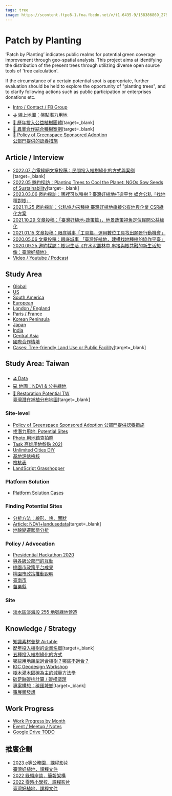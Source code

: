 ```yaml
---
tags: tree
image: https://scontent.ftpe8-1.fna.fbcdn.net/v/t1.6435-9/158386869_279302580398550_8811077834917359015_n.png?_nc_cat=108&ccb=1-3&_nc_sid=09cbfe&_nc_ohc=4GT0SYFxts4AX_wQ1uw&_nc_ht=scontent.ftpe8-1.fna&oh=16ca9d02101dd37d89e5837ac2358f3f&oe=60D36428
---
```


# Patch by Planting

‘Patch by Planting’ indicates public realms for potential green coverage improvement through geo-spatial analysis. This project aims at identifying the distribution of the present trees through utilizing diverse open source tools of 'tree calculation'. 

If the circumstance of a certain potential spot is appropriate, further evaluation should be held to explore the opportunity of "planting trees", and to clarify following actions such as public participation or enterprises donations etc. 

- [Intro / Contact / FB Group](https://g0v.hackmd.io/@chewei/SJYQ20jsu)
- [⛳ 線上地圖：盤點潛力用地](https://g0v.hackmd.io/@chewei/SkU6UM2o_)
- [🌳 歷年投入公益植樹團體](https://airtable.com/shr4f3DnuXOslFyss/tblOnoodEDuuujStg/viwqoiE72L5gEVoXE/recxbleWJWjSlMnU8)[target=_blank]
- [🌟 異業合作結合種樹案例](https://bit.ly/treeplanting-promotion)[target=_blank]
- [🏢 Policy of Greenspace Sponsored Adoption<br>公部門提供的認養措施](https://sheet2site.com/api/v3/index.php?key=1D2Iz2PfeyUUAtFT6oPS9uW1YEvcbQOIQKo1X1WHsa9U)

## Article / Interview
- [2022.07 台電綠網文章投稿：民間投入植樹綠化的方式與案例](https://greennet.taipower.com.tw/point-of-view/influencer/333)[target=_blank]
- [2022.05 邀約採訪：Planting Trees to Cool the Planet: NGOs Sow Seeds of Sustainability](https://www.taiwan-panorama.com/en/Articles/Details?Guid=9f82fedd-097c-4876-9066-dc2f7ec1d603&CatId=10&postname=Planting%20Trees%20to%20Cool%20the%20Planet%3A%20-NGOs%20Sow%20Seeds%20of%20Sustainability)[target=_blank]
- [2023.03.06 邀約採訪：哪裡可以種樹？臺灣好植地打造平台 媒合公私「找地種對樹」](https://ubrand.udn.com/ubrand/story/12116/7006373)
- [2021.11.25 邀約採訪：公私協力來種樹 臺灣好植地串接公有地與企業 CSR綠化方案](https://canopi.tw/lifestyle/housing/csr-patchbyplanting/)
- [2021.10.29 文章投稿：「臺灣好植地-政策篇」，地景政策視角定位民間公益綠化](https://eyesonplace.net/2021/10/29/18879/)
- [2021.01.15 文章投稿：眼底城事「工具篇，運用數位工具找出願景行動機會」](https://eyesonplace.net/2021/01/15/16120/)
- [2020.05.06 文章投稿：眼底城事 「臺灣好植地，建構找地種樹的協作平臺」](https://eyesonplace.net/2020/05/06/14167/)
- [2020.09.25 邀約採訪：樹冠生活《在水泥叢林中 串接與樹共融的新生活想像：臺灣好植地》](https://canopi.tw/lifestyle/housing/patchbyplanting/)
- [Video / Youtube / Podcast](https://g0v.hackmd.io/FYpnZHF3QWaCE8LCHH2yWA)

## Study Area 
- [Global](https://g0v.hackmd.io/HpH7U951SwKmdUfOU1-cPg)
- [US](https://g0v.hackmd.io/ySGolcJgQLaE-bfXanG0PQ)
- [South America](https://g0v.hackmd.io/rTKS10E6QUKeUyfFoH5vLg?view)
- [European](https://g0v.hackmd.io/tqYLrT2ESJikdH8mGxFqWw)
- [London / England](https://g0v.hackmd.io/wmxoZ3GMTb-ubpX5bH8hYQ)
- [Paris / France](https://g0v.hackmd.io/DKzNGIgLTL6fxeeDzKpGdw)
- [Korean Peninsula](https://g0v.hackmd.io/bHoEwCUjQWKY_bwLzuFcMw?view)
- [Japan](https://g0v.hackmd.io/5jJLT_OzR9qfPERjbKBpXw)
- [India](https://g0v.hackmd.io/6_WY4jFzRQ6ZmgoI_9yGSw)
- [Central Asia](https://g0v.hackmd.io/PVKYKN8WRBC0SYYDvYT4ZA)
- [國際合作情境](https://g0v.hackmd.io/Q2V-q4dFS6ijXNtrbTGctQ)
- [Cases: Tree-friendly Land Use or Public Facility](https://www.facebook.com/groups/573697330058183/permalink/659576831470232/)[target=_blank]

## Study Area: Taiwan
- [⛳ Data](https://g0v.hackmd.io/i-35j792RgONpEhlREj7Zg)
- [💻 地圖：NDVI & 公共綠地](https://classicdesign053.carto.com/builder/48e2d385-3328-495e-8bd8-0a352653f523/embed)
- [🌱 Restoration Potential TW<br>臺灣潛在補植分布地圖](https://mapwarper.net/maps/71610#Preview_Rectified_Map_tab)[target=_blank]

### Site-level
- [Policy of Greenspace Sponsored Adoption 公部門提供認養措施](https://sheet2site.com/api/v3/index.php?key=1D2Iz2PfeyUUAtFT6oPS9uW1YEvcbQOIQKo1X1WHsa9U)
- [找潛力用地: Potential Sites](https://g0v.hackmd.io/l_RHoqDKQmCqH-mXnDodWw)
- [Photo 用地踏查拍照](https://g0v.hackmd.io/P1Yq44ncS-q6bdiAu2isSQ)
- [Task 高雄用地盤點 2021](https://g0v.hackmd.io/o-PsTHy4QImjl63hgcWPDw)
- [Unlimited Cities DIY](https://g0v.hackmd.io/8uZcrlPGQmOJAzweskG9Og?view)
- [基地評估檢核](https://g0v.hackmd.io/vM3DLXAVRHut_8CTQTi3hQ)
- [檢核表](https://docs.google.com/spreadsheets/d/155HRXXYLvKfKzjaMobdDCcBGBTNWyoibaH87PrgDhoY/edit)
- [LandScript Grasshopper](https://hackmd.io/-93qFuokQKOpPLEJKL4yaA)

### Platform Solution
- [Platform Solution Cases](https://g0v.hackmd.io/ICuhRd4yRRilOTYNL5bbzQ)

### Finding Potential Sites
- [分析方法：線形、塊、面狀](https://g0v.hackmd.io/E8GwG5SMSbSSBKT9KuuSGA)
- [Article: NDVI+landusedata](https://sites.google.com/view/tree-taiwan/tree-counting)[target=_blank]
- [地貌變遷狀態分析](https://g0v.hackmd.io/9bXdSgXyRPS7ORmVHHTitA?view)

### Policy / Advocation
- [Presidential Hackathon 2020](https://g0v.hackmd.io/U_xScWCcQU-WgMftKeJDrQ)
- [與各級公部門的互動](https://g0v.hackmd.io/NbyUJD9cQzGfjnUQDJW4Tg)
- [桃園市政策平台成果](https://treeplanting.oram.gov.tw/)
- [桃園市政策推動說明](https://g0v.hackmd.io/uYm-2aO4RzSryquZwoaM6w)
- [臺南市](https://g0v.hackmd.io/wSvlrDnQRWCVEOOE7N5ZaA)
- [苗栗縣](https://g0v.hackmd.io/c20pVoYYTt6Gj6PkoyoNWQ)


### Site

- [淡水區淡海段 255 地號綠地營造](https://g0v.hackmd.io/b7EBKCx0TjCtGy0hhcwlAA?view)

## Knowledge / Strategy

- [知識素材彙整 Airtable](https://g0v.hackmd.io/fyWcbgERRUesgqSam8gmDw?view)
- [歷年投入植樹的企業名單](https://airtable.com/shr4f3DnuXOslFyss/tblOnoodEDuuujStg/viwqoiE72L5gEVoXE/recxbleWJWjSlMnU8?blocks=hide)[target=_blank]
- [五種投入植樹綠化的方式](https://g0v.hackmd.io/B-M3elW9TaeMLnFYJWbgFA)
- [哪些用地類型適合植樹？哪些不適合？](https://g0v.hackmd.io/-swFDjsqRP-VBZW2ihqQQw?view)
- [IGC Geodesign Workshop](https://g0v.hackmd.io/efMZxed9TbypYs1GeanDIg)
- [樹木灌木固碳為主的減量方法學](https://g0v.hackmd.io/0CxzzDYjRPmLjgi_nvM1Pg?view)
- [碳足跡碳排計算 / 碳權議題](https://g0v.hackmd.io/2DVvnPb_SHqRj2l9pH6UXQ)
- [專案構想：碳匯城鄉](https://g0v.hackmd.io/@chewei/carbon-uptake/)[target=_blank]
- [策展類發想](https://g0v.hackmd.io/avcS8lBATyeLrvH6eyHfBg)

## Work Progress
- [Work Progress by Month](https://docs.google.com/document/d/186lzqPtws4aN2Y-DDVe-N1JCxFYpZDWJRQ_KwEiZEEY/edit)
- [Event / Meetup / Notes](https://g0v.hackmd.io/YRVv_d-CQvaBzFrwITh58g)
- [Google Drive TODO]()


## 推廣企劃
- [2023 e等公務園．課程影片<br>臺灣好植地．課程文件](https://g0v.hackmd.io/q6bJEoBDREm8N5CyxpejDA?view)
- [2022 綠領座談．簡報架構](https://g0v.hackmd.io/RgxmmMmsScupfEPc_bQnIA?view)
- [2022 零時小學校．課程影片<br>臺灣好植地．課程文件](https://g0v.hackmd.io/VEsZdzw3Q16Tv9dSD5uG9g?view)

